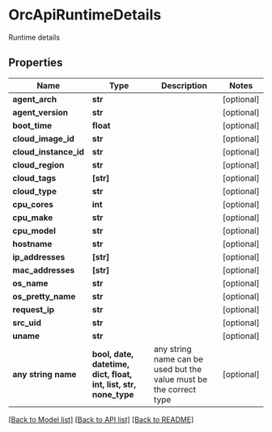 # OrcApiRuntimeDetails

Runtime details

## Properties
Name | Type | Description | Notes
------------ | ------------- | ------------- | -------------
**agent_arch** | **str** |  | [optional] 
**agent_version** | **str** |  | [optional] 
**boot_time** | **float** |  | [optional] 
**cloud_image_id** | **str** |  | [optional] 
**cloud_instance_id** | **str** |  | [optional] 
**cloud_region** | **str** |  | [optional] 
**cloud_tags** | **[str]** |  | [optional] 
**cloud_type** | **str** |  | [optional] 
**cpu_cores** | **int** |  | [optional] 
**cpu_make** | **str** |  | [optional] 
**cpu_model** | **str** |  | [optional] 
**hostname** | **str** |  | [optional] 
**ip_addresses** | **[str]** |  | [optional] 
**mac_addresses** | **[str]** |  | [optional] 
**os_name** | **str** |  | [optional] 
**os_pretty_name** | **str** |  | [optional] 
**request_ip** | **str** |  | [optional] 
**src_uid** | **str** |  | [optional] 
**uname** | **str** |  | [optional] 
**any string name** | **bool, date, datetime, dict, float, int, list, str, none_type** | any string name can be used but the value must be the correct type | [optional]

[[Back to Model list]](../README.md#documentation-for-models) [[Back to API list]](../README.md#documentation-for-api-endpoints) [[Back to README]](../README.md)


